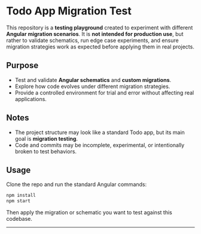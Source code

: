 # Todo App Migration Test

This repository is a **testing playground** created to experiment with different **Angular migration scenarios**.
It is **not intended for production use**, but rather to validate schematics, run edge case experiments, and ensure migration strategies work as expected before applying them in real projects.

## Purpose

* Test and validate **Angular schematics** and **custom migrations**.
* Explore how code evolves under different migration strategies.
* Provide a controlled environment for trial and error without affecting real applications.

## Notes

* The project structure may look like a standard Todo app, but its main goal is **migration testing**.
* Code and commits may be incomplete, experimental, or intentionally broken to test behaviors.

## Usage

Clone the repo and run the standard Angular commands:

```bash
npm install
npm start
```

Then apply the migration or schematic you want to test against this codebase.

---

 
